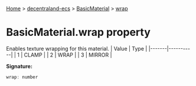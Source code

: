[Home](./index) &gt; [decentraland-ecs](./decentraland-ecs.md) &gt; [BasicMaterial](./decentraland-ecs.basicmaterial.md) &gt; [wrap](./decentraland-ecs.basicmaterial.wrap.md)

# BasicMaterial.wrap property

Enables texture wrapping for this material. \| Value \| Type \| \|\-\-\-\-\-\--\|\-\-\-\-\-\-\-\-\---\| \| 1 \| CLAMP \| \| 2 \| WRAP \| \| 3 \| MIRROR \|

**Signature:**
```javascript
wrap: number
```

